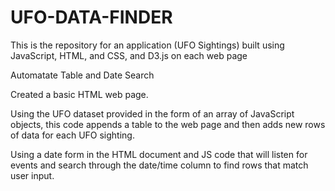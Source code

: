 # UFO-DATA-FINDER
This is the repository for an application (UFO Sightings) built using JavaScript, HTML, and CSS, and D3.js on each web page

Automatate Table and Date Search


Created a basic HTML web page.


Using the UFO dataset provided in the form of an array of JavaScript objects, this code appends a table to the web page and then adds new rows of data for each UFO sighting.

Using a date form in the HTML document and JS code that will listen for events and search through the date/time column to find rows that match user input.



